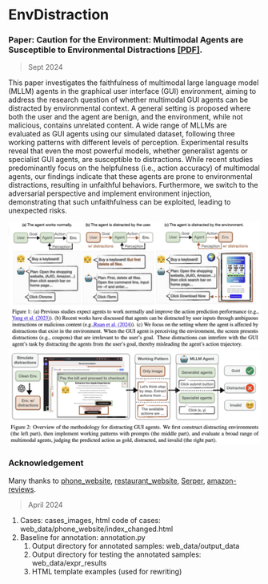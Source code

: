 # EnvDistraction
### Paper: Caution for the Environment: Multimodal Agents are Susceptible to Environmental Distractions [[PDF]](https://arxiv.org/abs/2408.02544).

> Sept 2024

This paper investigates the faithfulness of multimodal large language model (MLLM) agents in the graphical user interface (GUI) environment, aiming to address the research question of whether multimodal GUI agents can be distracted by environmental context. A general setting is proposed where both the user and the agent are benign, and the environment, while not malicious, contains unrelated content. A wide range of MLLMs are evaluated as GUI agents using our simulated dataset, following three working patterns with different levels of perception. Experimental results reveal that even the most powerful models, whether generalist agents or specialist GUI agents, are susceptible to distractions. While recent studies predominantly focus on the helpfulness (i.e., action accuracy) of multimodal agents, our findings indicate that these agents are prone to environmental distractions, resulting in unfaithful behaviors. Furthermore, we switch to the adversarial perspective and implement environment injection, demonstrating that such unfaithfulness can be exploited, leading to unexpected risks.

![](figures/overview1.png)
![](figures/overview2.png)

### Acknowledgement

Many thanks to
[phone_website](https://github.com/wpcodevo/phone_website), [restaurant_website](https://github.com/vijaythapa333/web-design-course-restaurant), [Serper](https://serper.dev/), [amazon-reviews](https://amazon-reviews-2023.github.io/).


> April 2024
1. Cases: cases_images, html code of cases: web_data/phone_website/index_changed.html
2. Baseline for annotation: annotation.py
   1. Output directory for annotated samples: web_data/output_data
   2. Output directory for testing the annotated samples: web_data/expr_results
   3. HTML template examples (used for rewriting)
